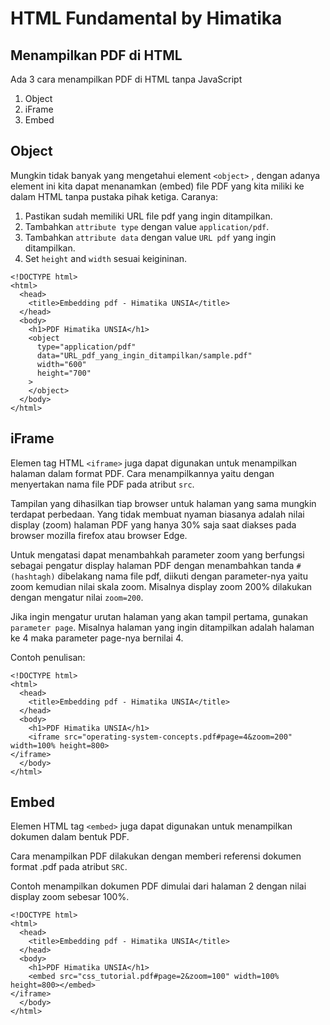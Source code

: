 # HTML Fundamental by Himatika
## Menampilkan PDF di HTML
Ada 3 cara menampilkan PDF di HTML tanpa JavaScript

1. Object
2. iFrame
3. Embed

## Object
Mungkin tidak banyak yang mengetahui element ```<object>``` , dengan adanya element ini kita dapat menanamkan (embed) file PDF yang kita miliki ke dalam HTML tanpa pustaka pihak ketiga. Caranya:

1. Pastikan sudah memiliki URL file pdf yang ingin ditampilkan.
2. Tambahkan ```attribute type``` dengan value ```application/pdf```.
3. Tambahkan ```attribute data``` dengan value ```URL pdf``` yang ingin ditampilkan.
4. Set ```height``` and ```width``` sesuai keigininan.
```
<!DOCTYPE html>
<html>
  <head>
    <title>Embedding pdf - Himatika UNSIA</title>
  </head>
  <body>
    <h1>PDF Himatika UNSIA</h1>
    <object
      type="application/pdf"
      data="URL_pdf_yang_ingin_ditampilkan/sample.pdf"
      width="600"
      height="700"
    >
    </object>
  </body>
</html>
```

## iFrame
Elemen tag HTML ```<iframe>``` juga dapat digunakan untuk menampilkan halaman dalam format PDF. Cara menampilkannya yaitu dengan menyertakan nama file PDF pada atribut ```src```. 

Tampilan yang dihasilkan tiap browser untuk halaman yang sama mungkin terdapat perbedaan. Yang tidak membuat nyaman biasanya adalah nilai display (zoom) halaman PDF yang hanya 30% saja saat diakses pada browser mozilla firefox atau browser Edge.

Untuk mengatasi dapat menambahkah parameter zoom yang berfungsi sebagai pengatur display halaman PDF dengan menambahkan tanda ```#(hashtagh)``` dibelakang nama file pdf, diikuti dengan parameter-nya yaitu zoom kemudian nilai skala zoom. Misalnya display zoom 200% dilakukan dengan mengatur nilai ```zoom=200```.

Jika ingin mengatur urutan halaman yang akan tampil pertama, gunakan ```parameter page```. Misalnya halaman yang ingin ditampilkan adalah halaman ke 4 maka parameter page-nya bernilai 4.

Contoh penulisan:
```
<!DOCTYPE html>
<html>
  <head>
    <title>Embedding pdf - Himatika UNSIA</title>
  </head>
  <body>
    <h1>PDF Himatika UNSIA</h1>
    <iframe src="operating-system-concepts.pdf#page=4&zoom=200" width=100% height=800>
</iframe>
  </body>
</html>
```
## Embed
Elemen HTML tag ```<embed>``` juga dapat digunakan untuk menampilkan dokumen dalam bentuk PDF.

Cara menampilkan PDF dilakukan dengan memberi referensi dokumen format .pdf pada atribut ```SRC```. 

Contoh menampilkan dokumen PDF dimulai dari halaman 2 dengan nilai display zoom sebesar 100%.
```
<!DOCTYPE html>
<html>
  <head>
    <title>Embedding pdf - Himatika UNSIA</title>
  </head>
  <body>
    <h1>PDF Himatika UNSIA</h1>
    <embed src="css_tutorial.pdf#page=2&zoom=100" width=100% height=800></embed>
</iframe>
  </body>
</html>
```


